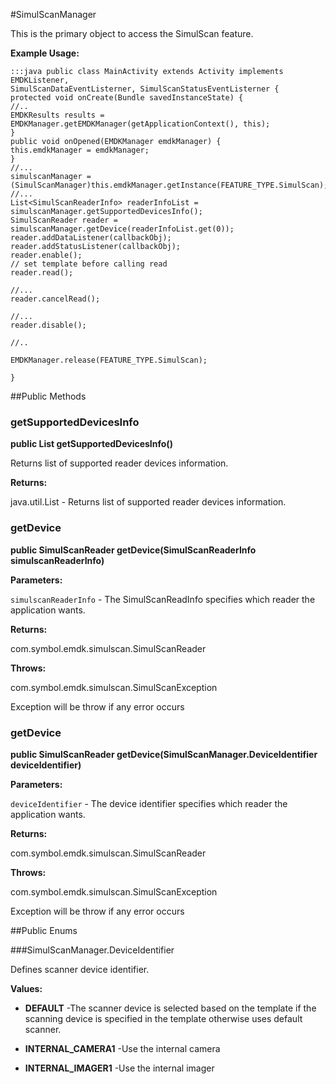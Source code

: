 #SimulScanManager

This is the primary object to access the SimulScan feature.
 
 

**Example Usage:**
	
	:::java	public class MainActivity extends Activity implements EMDKListener,
	SimulScanDataEventListerner, SimulScanStatusEventListerner {
	protected void onCreate(Bundle savedInstanceState) {
	//..
	EMDKResults results = EMDKManager.getEMDKManager(getApplicationContext(), this);
	}
	public void onOpened(EMDKManager emdkManager) {
	this.emdkManager = emdkManager;
	}
	//...
	simulscanManager = (SimulScanManager)this.emdkManager.getInstance(FEATURE_TYPE.SimulScan);
	//...
	List<SimulScanReaderInfo> readerInfoList = simulscanManager.getSupportedDevicesInfo();
	SimulScanReader reader = simulscanManager.getDevice(readerInfoList.get(0));
	reader.addDataListener(callbackObj);
	reader.addStatusListener(callbackObj);
	reader.enable();
	// set template before calling read
	reader.read();
	
	//...
	reader.cancelRead();
	
	//...
	reader.disable();
	
	//..
	
	EMDKManager.release(FEATURE_TYPE.SimulScan);
	
	}


##Public Methods

### getSupportedDevicesInfo

**public List getSupportedDevicesInfo()**

Returns list of supported reader devices information.

**Returns:**

java.util.List - Returns list of supported reader devices information.

### getDevice

**public SimulScanReader getDevice(SimulScanReaderInfo simulscanReaderInfo)**



**Parameters:**

`simulscanReaderInfo` - The SimulScanReadInfo specifies which reader the application wants.

**Returns:**

com.symbol.emdk.simulscan.SimulScanReader

**Throws:**

com.symbol.emdk.simulscan.SimulScanException

Exception will be throw if any error occurs

### getDevice

**public SimulScanReader getDevice(SimulScanManager.DeviceIdentifier deviceIdentifier)**



**Parameters:**

`deviceIdentifier` - The device identifier specifies which reader the application wants.

**Returns:**

com.symbol.emdk.simulscan.SimulScanReader

**Throws:**

com.symbol.emdk.simulscan.SimulScanException

Exception will be throw if any error occurs

##Public Enums

###SimulScanManager.DeviceIdentifier

Defines scanner device identifier.

**Values:**

* **DEFAULT** -The scanner device is selected based on the template if the scanning device is specified in the template otherwise uses default scanner.

* **INTERNAL_CAMERA1** -Use the internal camera

* **INTERNAL_IMAGER1** -Use the internal imager

